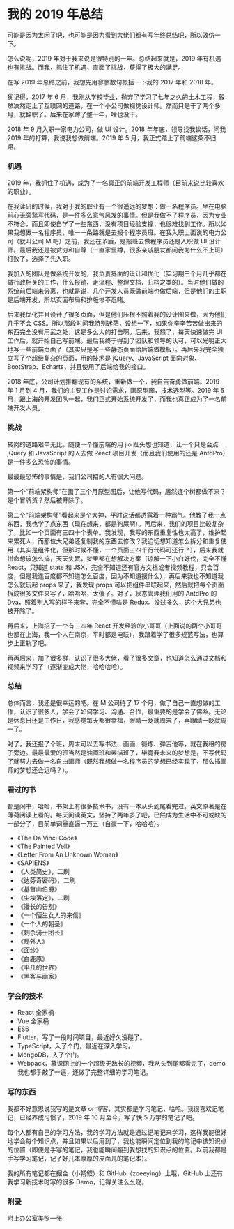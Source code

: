 # 我的 2019 年总结

可能是因为太闲了吧，也可能是因为看到大佬们都有写年终总结吧，所以效仿一下。

怎么说呢，2019 年对于我来说是很特别的一年。总结起来就是，2019 年有机遇也有挑战。而我，抓住了机遇，直面了挑战，获得了极大的满足。

在写 2019 年总结之前，我想先用寥寥数句概括一下我的 2017 年和 2018 年。

犹记得，2017 年 6 月，我刚从学校毕业，抛弃了学习了七年之久的土木工程，毅然决然走上了互联网的道路，在一个小公司做视觉设计师。然而只是干了两个多月，就辞职了。后来在家蹲了整一年，啥也没干。

2018 年 9 月入职一家电力公司，做 UI 设计。2018 年年底，领导找我谈话，问我 2019 年的打算，我说我想做前端。2019 年 5 月，我正式踏上了前端这条不归路。

### 机遇

2019 年，我抓住了机遇，成为了一名真正的前端开发工程师（目前来说比较喜欢的职业）。

在我读研的时候，我对于我的职业有一个很遥远的梦想：做一名程序员。坐在电脑前心无旁骛写代码，是一件多么意气风发的事情。但是我做不了程序员，因为专业不符合，而且即使自学了一些东西，没有项目经验支撑，也很难找到工作。所以如果我想做一名程序员，唯一一条路就是去报个程序员班。在我入职上面说的电力公司（就叫公司 M 吧）之前，我还在矛盾，是报班去做程序员还是入职做 UI 设计师。最后我还是被贫穷和自尊（一直家里蹲，很多亲戚朋友都问我为什么不上班）打败了，选择了先入职。

我加入的团队是做系统开发的，我负责界面的设计和优化（实习期三个月几乎都在做行政相关的工作，什么报销、走流程、整理文档、归档之类的）。当时他们做的系统前后端未分离，也就是说，几个开发人员既做前端也做后端，但是他们的主职是后端开发，所以页面布局和排版惨不忍睹。

后来我优化并且设计了很多页面，但是他们压根不照着我的设计图来做，因为他们几乎不会 CSS。所以那段时间我特别迷茫，设想一下，如果你辛辛苦苦做出来的东西完全没有用武之处，这是多么大的打击啊。后来，我怒了，每天快速做完 UI 工作后，就开始自己写前端。最后我终于得到了团队和领导的认可，可以光明正大地写一些前端页面了（其实只是写一些静态页面给后端做模板）。再后来我完全独立写了个超级复杂的页面，用的技术是 jQuery、JavaScript 面向对象、BootStrap、Echarts，并且使用了后端给我的接口。

2018 年底，公司计划推翻现有的系统，重新做一个，我自告奋勇做前端。2019 年 1 月到 4 月，我们的主要工作是讨论需求，画原型图，技术选型等。2019 年 5 月，跟上海的开发团队一起，我们正式开始系统开发了，而我也真正成为了一名前端开发人员。

### 挑战

转岗的道路艰辛无比。随便一个懂前端的用 jio 趾头想也知道，让一个只是会点 jQuery 和 JavaScript 的人去做 React 项目开发（而且我们使用的还是 AntdPro）是一件多么恐怖的事情。

最最最恐怖的事情是，我们公司招的人有很大问题。

第一个“前端架构师”在画了三个月原型图后，让他写代码，居然连个树都做不来？是个冒牌货？然后被开除了。

第二个“前端架构师”看起来是个大神，平时说话都透露着一种霸气。他教了我一点东西，我也学了点东西（现在想来，都是狗屎啊）。再后来，我们的项目比较复杂了，比如一个页面有三四十个表单。我发现，我写的东西重复性也太高了，维护起来累死人，而那位大兄弟还复制我的东西去修改？我迫切想知道怎么拆分和重复使用（其实是组件化，但那时候不懂，一个页面三四千行代码可还行？），后来我就拼命想该怎么搞，天天失眠，梦里都在想解决方案（谅解一下小白好伐，完全不懂 React，只知道 state 和 JSX，完全不知道还有官方文档或者视频教程，只会百度，但是我连百度都不知道怎么百度，因为不知道搜什么），再后来我也不知道我怎么就玩起 props 来了，我发现 props 可以把组件串联起来，然后就把每个页面拆成很多文件来写了，哈哈哈，太傻了。对了，状态管理我们用的 AntdPro 的 Dva，照着别人写的样子来套，完全不懂啥是 Redux。没过多久，这个大兄弟也被开除了。

再后来，上海招了一个有三四年 React 开发经验的小哥哥（上面说的两个小哥哥也都在上海，我一个人在南京，平时都是电联），我跟着学了很多规范写法，也算步上正轨了吧。

再再后来，加了很多群，认识了很多大佬，看了很多文章，也知道怎么通过文档和视频来学习了（逐渐变成大佬，哈哈哈哈）。

### 总结

总体而言，我还是很幸运的吧。在 M 公司待了 17 个月，做了自己一直想做的工作，认识了很多人，学会了如何学习、沟通、合作，最重要的是学会了佛系。无论是休息日还是工作日，我感觉每天都很幸福，眼睛一眨就周末了，再眼睛一眨就周一了。

对了，我还报了个班，周末可以去写书法、画画、锻炼、弹吉他等，就在我租的房子旁边。最最最爱的班当然是油画班和素描班了，毕竟我未来的梦想是，不写代码了就努力去做一名自由画师（既然我想做一名程序员的梦想已经实现了，那么插画师的梦想还会远吗？）。

### 看过的书

都是闲书，哈哈，书架上有很多技术书，没有一本从头到尾看完过。英文原著是在薄荷阅读上看的。每天阅读英文，坚持了两年多了吧，已然成为生活中不可或缺的一部分了，目前单词量直逼一万五（自豪一下，哈哈哈）。

* 《The Da Vinci Code》
* 《The Painted Veil》
* 《Letter From An Unknown Woman》
* 《SAPIENS》
* 《人类简史》，二刷
* 《达芬奇密码》，二刷
* 《基督山伯爵》
* 《尘埃落定》，二刷
* 《漫长的告别》
* 《一个陌生女人的来信》
* 《一个人的朝圣》
* 《刺杀骑士团长》
* 《局外人》
* 《面纱》
* 《白鹿原》
* 《平凡的世界》
* 《黑客与画家》

### 学会的技术

* React 全家桶
* Vue 全家桶
* ES6
* Flutter，写了一段时间项目，最近好久没碰了。
* TypeScript，入了个门，最近在深入学习。
* MongoDB，入了个门。
* Webpack，慕课网上的一个超级无敌长的视频，我从头到尾都看完了，demo 我也都手敲了一遍，还做了完整详细的学习笔记。

### 写的东西

我都不好意思说我写的是文章 or 博客，其实都是学习笔记，哈哈。我很喜欢记笔记，已经养成习惯了，2019 年 10 月至今，写了快 5 万字的笔记了吧。

每个人都有自己的学习方法，我的学习方法就是通过记笔记来学习，这样我能很好地学会每个知识点，并且如果以后用到了，我也能瞬间定位到我的笔记中该知识点的位置（即便是手写的笔记，我也能瞬间翻到我想找的知识点的位置。以前我都是手写学习笔记，记了好几本厚厚的皮面儿的笔记本）。

我的所有笔记都在掘金（小畅叙）和 GitHub（zoeeying）上哦，GitHub 上还有我学习新技术时写的很多 Demo，记得关注么么哒。

### 附录

附上办公室美照一张

